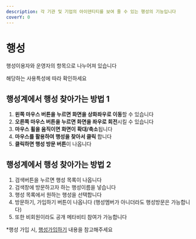 ```yaml
---
description: 각 기관 및 기업의 아이덴티티를 보여 줄 수 있는 행성의 기능입니다
coverY: 0
---
```


# 행성

행성이용자와 운영자의 항목으로 나누어져 있습니다&#x20;

해당하는 사용특성에 따라 확인하세요&#x20;



## 행성계에서 행성 찾아가는 방법 1

1. **왼쪽 마우스 버튼을 누르면 화면을 상화좌우로 이동**할 수 있습니다
2. **오른쪽 마우스 버튼을 누르면 화면을 좌우로 회전**시킬 수 있습니다
3. **마우스 휠을 움직이면 화면이** **확대/축소**됩니다
4. **마우스를 활용하여 행성을 찾아서 클릭** 합니다
5. **클릭하면 행성 방문 버튼**이 나옵니다

## 행성계에서 행성 찾아가는 방법 2

1. 검색버튼을 누르면  행성 목록이 나옵니다
2. 검색창에 방문하고자 하는 행성이름을 넣습니다
3. 행성 목록에서 원하는 행성을 선택합니다
4. 방문하기, 가입하기 버튼이 나옵니다 (행성멤버가 아니더라도 행성방문은 가능합니다)
5. 또한 비회원이라도 공개 메타비티 참여가 가능합니다

\*행성 가입 시, [행성가입하기](undefined/undefined.md) 내용을 참고해주세요&#x20;
